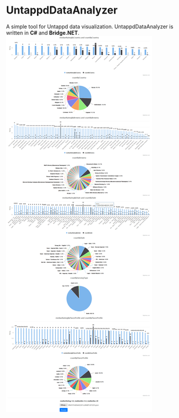 # UntappdDataAnalyzer
A simple tool for Untappd data visualization.
UntappdDataAnalyzer is written in **C#** and **Bridge.NET**.
![screenshot](https://raw.githubusercontent.com/magicxor/UntappdDataAnalyzer/img/scr.png)
